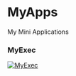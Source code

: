 # MyApps
My Mini Applications

### MyExec
[![MyExec](https://img.youtube.com/vi/Ln3Vd_EV1NQ/0.jpg)](https://www.youtube.com/watch?v=Ln3Vd_EV1NQ)
